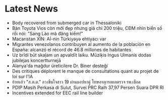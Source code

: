 # Latest News
-  Body recovered from submerged car in Thessaloniki
-  Bán Toyota Vios còn mới đẹp nhưng giá chỉ 200 triệu, CĐM nhìn biển số rồi nói: "Sang Lào mà đăng kiểm!"
-  Macarıstan XİN: Aİ-nin Türkiyəyə ehtiyacı var
-  Migrantes venezolanos contribuyen al aumento de la población en España: alcanzó el récord de 46.8 millones de habitantes
-  Uz brīdi būt skaļam un apvaldīt laiku. Mūziķis Ingus Ulmanis dodas jubilejas koncertturnejā
-  Alanya'da mağdur üreticilere Dr. Biner desteği
-  Des critiques déplorent le manque de consultations quant au projet de loi sur l'IA
-  ย้ายแล้ว "ส.ต.ต." ลวงขืนใจสาว 19 ผ่านแอปหาคู่ โทษอาญารอผลตรวจ รพ.เชือด
-  PDIP Masih Perkasa di Sulut, Survei PRC Raih 37,97 Persen Suara DPR RI
-  Incentives extended for EEC rail line builder
